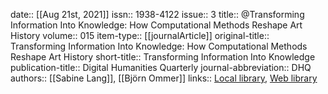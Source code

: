 date:: [[Aug 21st, 2021]]
issn:: 1938-4122
issue:: 3
title:: @Transforming Information Into Knowledge: How Computational Methods Reshape Art History
volume:: 015
item-type:: [[journalArticle]]
original-title:: Transforming Information Into Knowledge: How Computational Methods Reshape Art History
short-title:: Transforming Information Into Knowledge
publication-title:: Digital Humanities Quarterly
journal-abbreviation:: DHQ
authors:: [[Sabine Lang]], [[Björn Ommer]]
links:: [Local library](zotero://select/groups/2386895/items/SHDY8Y7F), [Web library](https://www.zotero.org/groups/2386895/items/SHDY8Y7F)
